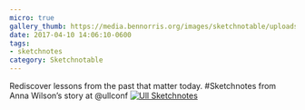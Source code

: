 ```yaml
---
micro: true
gallery_thumb: https://media.bennorris.org/images/sketchnotable/uploads/2018/c537a69aa7.jpg
date: 2017-04-10 14:06:10-0600
tags:
- sketchnotes
category: Sketchnotable
---
```


Rediscover lessons from the past that matter today. #Sketchnotes from Anna Wilson’s story at @ullconf [![Ull Sketchnotes](https://media.bennorris.org/images/sketchnotable/uploads/2018/c537a69aa7.jpg)](https://media.bennorris.org/images/sketchnotable/uploads/2018/c537a69aa7.jpg)